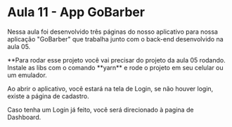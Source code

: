 # Aula 11 - App GoBarber

Nessa aula foi desenvolvido três páginas do nosso aplicativo para nossa aplicação "GoBarber" que trabalha junto com o back-end desenvolvido na aula 05.

**Para rodar esse projeto você vai precisar do projeto da aula 05 rodando. Instale as libs com o comando **yarn\*\* e rode o projeto em seu celular ou um emulador.

Ao abrir o aplicativo, você estará na tela de Login, se não houver login, existe a página de cadastro.

Caso tenha um Login já feito, você será direcionado à pagina de Dashboard.
